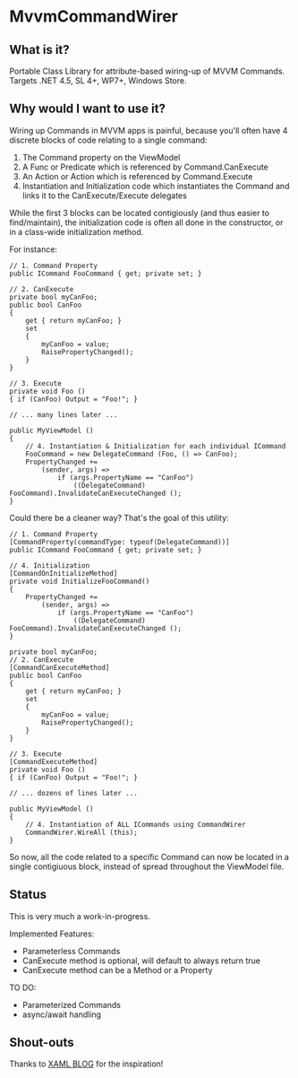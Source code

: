 MvvmCommandWirer
================

What is it?
-----------
Portable Class Library for attribute-based wiring-up of MVVM Commands. Targets .NET 4.5, SL 4+, WP7+, Windows Store.

Why would I want to use it?
---------------------------
Wiring up Commands in MVVM apps is painful, because you'll often have 4 discrete blocks of code relating to a single command:

1. The Command property on the ViewModel
2. A Func<bool> or Predicate<T> which is referenced by Command.CanExecute
3. An Action or Action<T> which is referenced by Command.Execute
4. Instantiation and Initialization code which instantiates the Command and links it to the CanExecute/Execute delegates

While the first 3 blocks can be located contigiously (and thus easier to find/maintain), the initialization code is often all done in the constructor, or in a class-wide initialization method.

For instance:

	// 1. Command Property
	public ICommand FooCommand { get; private set; }

	// 2. CanExecute
	private bool myCanFoo;
	public bool CanFoo
	{
		get { return myCanFoo; }
		set
		{
			myCanFoo = value;
			RaisePropertyChanged();
		}
	}

	// 3. Execute
	private void Foo ()
	{ if (CanFoo) Output = "Foo!"; }

	// ... many lines later ...

	public MyViewModel ()
	{
		// 4. Instantiation & Initialization for each individual ICommand
		FooCommand = new DelegateCommand (Foo, () => CanFoo);
		PropertyChanged +=
			(sender, args) =>
				if (args.PropertyName == "CanFoo")
					((DelegateCommand) FooCommand).InvalidateCanExecuteChanged ();
	}

Could there be a cleaner way? That's the goal of this utility:

	// 1. Command Property
	[CommandProperty(commandType: typeof(DelegateCommand))]
	public ICommand FooCommand { get; private set; }

	// 4. Initialization
	[CommandOnInitializeMethod]
	private void InitializeFooCommand()
	{
		PropertyChanged +=
			(sender, args) =>
				if (args.PropertyName == "CanFoo")
					((DelegateCommand) FooCommand).InvalidateCanExecuteChanged ();
	}

	private bool myCanFoo;
	// 2. CanExecute
	[CommandCanExecuteMethod]
	public bool CanFoo
	{
		get { return myCanFoo; }
		set
		{
			myCanFoo = value;
			RaisePropertyChanged();
		}
	}

	// 3. Execute
	[CommandExecuteMethod]
	private void Foo ()
	{ if (CanFoo) Output = "Foo!"; }

	// ... dozens of lines later ...

	public MyViewModel ()
	{
		// 4. Instantiation of ALL ICommands using CommandWirer
		CommandWirer.WireAll (this);
	}

So now, all the code related to a specific Command can now be located in a single contigiuous block, instead of spread throughout the ViewModel file.

Status
------

This is very much a work-in-progress.

Implemented Features:
* Parameterless Commands
* CanExecute method is optional, will default to always return true
* CanExecute method can be a Method or a Property

TO DO:
* Parameterized Commands
* async/await handling

Shout-outs
----------

Thanks to [XAML BLOG](http://xamlblog.tumblr.com/post/46187145555/fixing-mvvm-part-1-commands) for the inspiration!
